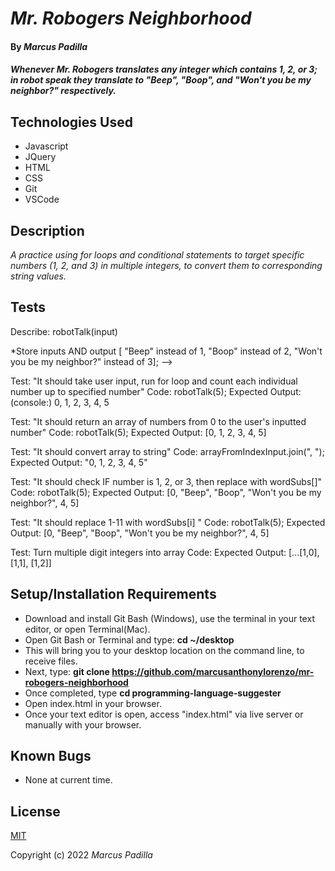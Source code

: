 # _Mr. Robogers Neighborhood_

#### By _**Marcus Padilla**_

#### _Whenever Mr. Robogers translates any integer which contains 1, 2, or 3; in robot speak they translate to "Beep", "Boop", and "Won't you be my neighbor?" respectively._

## Technologies Used

* Javascript
* JQuery
* HTML
* CSS
* Git
* VSCode

## Description

_A practice using for loops and conditional statements to target specific numbers (1, 2, and 3) in multiple integers, to convert them to corresponding string values._

## Tests

Describe: robotTalk(input)

*Store inputs AND output 
[ "Beep" instead of 1,
  "Boop" instead of 2,
  "Won't you be my neighbor?" instead of 3]; -->

Test: "It should take user input, run for loop and count each individual number up to specified number"
Code: robotTalk(5);
Expected Output: (console:) 0, 1, 2, 3, 4, 5 

Test: "It should return an array of numbers from 0 to the user's inputted number"
Code: robotTalk(5);
Expected Output: [0, 1, 2, 3, 4, 5]

Test: "It should convert array to string"
Code: arrayFromIndexInput.join(", ");
Expected Output: "0, 1, 2, 3, 4, 5"

Test: "It should check IF number is 1, 2, or 3, then replace with wordSubs[]"
Code: robotTalk(5);
Expected Output: [0, "Beep", "Boop", "Won't you be my neighbor?", 4, 5]

Test: "It should replace 1-11 with wordSubs[i] "
Code: robotTalk(5);
Expected Output: [0, "Beep", "Boop", "Won't you be my neighbor?", 4, 5]

Test: Turn multiple digit integers into array
Code:
Expected Output: [...[1,0], [1,1], [1,2]]



## Setup/Installation Requirements

* Download and install Git Bash (Windows), use the terminal in your text editor, or open Terminal(Mac).
* Open Git Bash or Terminal and type:
 **cd ~/desktop**
* This will bring you to your desktop location on the command line, to receive files.
* Next, type: **git clone https://github.com/marcusanthonylorenzo/mr-robogers-neighborhood**
* Once completed, type **cd programming-language-suggester**
* Open index.html in your browser.
* Once your text editor is open, access "index.html" via live server or manually with your browser.


## Known Bugs

* None at current time.

## License

[MIT](https://github.com/marcusanthonylorenzo/programming-language-suggester/blob/add-license-1/LICENSE)

Copyright (c) 2022 _Marcus Padilla_
